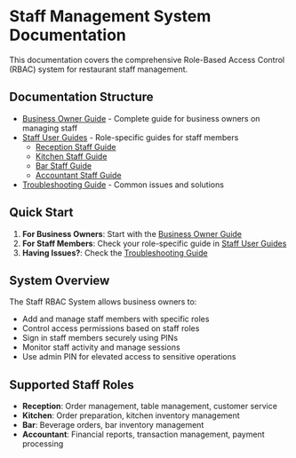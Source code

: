 # Staff Management System Documentation

This documentation covers the comprehensive Role-Based Access Control (RBAC) system for restaurant staff management.

## Documentation Structure

- [Business Owner Guide](./business-owner-guide.md) - Complete guide for business owners on managing staff
- [Staff User Guides](./staff-guides/) - Role-specific guides for staff members
  - [Reception Staff Guide](./staff-guides/reception-guide.md)
  - [Kitchen Staff Guide](./staff-guides/kitchen-guide.md)
  - [Bar Staff Guide](./staff-guides/bar-guide.md)
  - [Accountant Staff Guide](./staff-guides/accountant-guide.md)
- [Troubleshooting Guide](./troubleshooting.md) - Common issues and solutions

## Quick Start

1. **For Business Owners**: Start with the [Business Owner Guide](./business-owner-guide.md)
2. **For Staff Members**: Check your role-specific guide in [Staff User Guides](./staff-guides/)
3. **Having Issues?**: Check the [Troubleshooting Guide](./troubleshooting.md)

## System Overview

The Staff RBAC System allows business owners to:

- Add and manage staff members with specific roles
- Control access permissions based on staff roles
- Sign in staff members securely using PINs
- Monitor staff activity and manage sessions
- Use admin PIN for elevated access to sensitive operations

## Supported Staff Roles

- **Reception**: Order management, table management, customer service
- **Kitchen**: Order preparation, kitchen inventory management
- **Bar**: Beverage orders, bar inventory management
- **Accountant**: Financial reports, transaction management, payment processing
